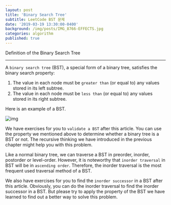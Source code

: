 ```yaml
---
layout: post
title: 'Binary Search Tree'
subtitle: LeetCode BST 문제
date: '2019-03-19 13:30:00-0400'
background: /img/posts/IMG_8766-EFFECTS.jpg
categories: algorithm
published: true
---
```



Definition of the Binary Search Tree

------

A `binary search tree` (BST), a special form of a binary tree, satisfies the binary search property:

1. The value in each node must be `greater than` (or equal to) any values stored in its left subtree.
2. The value in each node must be `less than` (or equal to) any values stored in its right subtree.

 

Here is an example of a BST.

![img](https://leetcode.com/explore/learn/card/introduction-to-data-structure-binary-search-tree/140/introduction-to-a-bst/Figures/binary_search_tree/BST_example.png)

 

We have exercises for you to `validate a BST` after this article. You can use the property we mentioned above to determine whether a binary tree is a BST or not. The recursive thinking we have introduced in the previous chapter might help you with this problem.

Like a normal binary tree, we can traverse a BST in preorder, inorder, postorder or level-order. However, it is noteworthy that `inorder traversal` in BST will be in `ascending order`. Therefore, the inorder traversal is the most frequent used traversal method of a BST.

We also have exercises for you to find the `inorder successor` in a BST after this article. Obviously, you can do the inorder traversal to find the inorder successor in a BST. But please try to apply the property of the BST we have learned to find out a better way to solve this problem.
